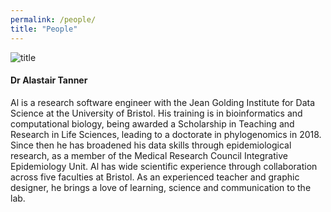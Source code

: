 ```yaml
---
permalink: /people/
title: "People"
---
```

![title](https://github.com/altanner/anya_lab/blob/master/assets/images/al-portrait.jpg)

#### Dr Alastair Tanner

Al is a research software engineer with the Jean Golding Institute for Data Science at the University of Bristol. His training is in bioinformatics and computational biology, being awarded a Scholarship in Teaching and Research in Life Sciences, leading to a doctorate in phylogenomics in 2018. Since then he has broadened his data skills through epidemiological research, as a member of the Medical Research Council Integrative Epidemiology Unit. Al has wide scientific experience through collaboration across five faculties at Bristol. As an experienced teacher and graphic designer, he brings a love of learning, science and communication to the lab.
